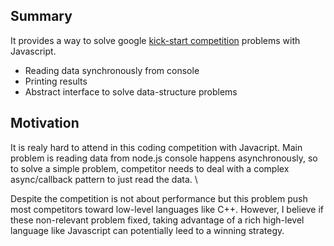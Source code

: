 
## Summary
It provides a way to solve google [kick-start competition](https://codingcompetitions.withgoogle.com/kickstart) problems with Javascript.
- Reading data synchronously from console
- Printing results
- Abstract interface to solve data-structure problems

## Motivation
It is realy hard to attend in this coding competition with Javacript. Main problem is reading data from node.js console happens asynchronously, so to solve a simple problem, competitor needs to deal with a complex async/callback pattern to just read the data. \

Despite the competition is not about performance but this problem push most competitors toward low-level languages like C++. However, I believe if these non-relevant problem fixed, taking advantage of a rich high-level language like Javascript can potentially leed to a winning strategy.
